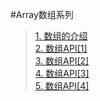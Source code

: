 #Array数组系列
> [1. 数组的介绍](https://github.com/ScholatLouis/JavaScript/blob/master/%5B1%5D%E6%95%B0%E7%BB%84%E7%9A%84%E4%BB%8B%E7%BB%8D.md)  
> [2. 数组API[1]]()  
> [3. 数组API[2]]()  
> [4. 数组API[3]]()  
> [5. 数组API[4]]()    
